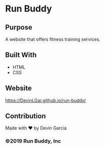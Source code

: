 # Run Buddy

## Purpose 
A website that offers fitness training services.

## Built With
* HTML
* CSS

## Website 
https://DevinLGar.github.io/run-buddy/

## Contribution
Made with ❤️ by Devin Garcia

### ©️2019 Run Buddy, Inc
